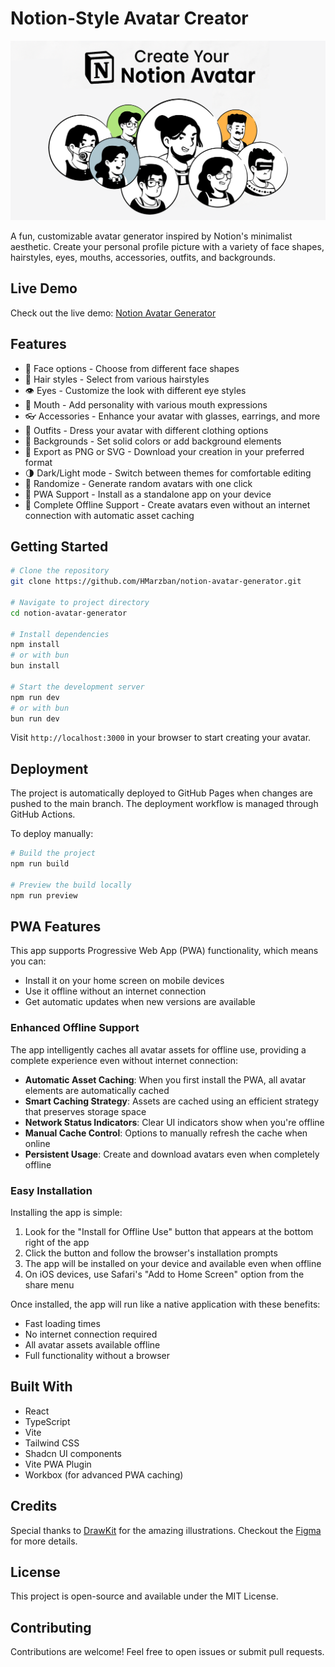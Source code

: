 # Notion-Style Avatar Creator

<div align="center">
  <img src="public/banner.png" alt="Notion-Style Avatar Creator"  />
</div>

A fun, customizable avatar generator inspired by Notion's minimalist aesthetic. Create your personal profile picture with a variety of face shapes, hairstyles, eyes, mouths, accessories, outfits, and backgrounds.

## Live Demo

Check out the live demo: [Notion Avatar Generator](https://hmarzban.github.io/notion-avatar-generator/)

## Features

- 🧑 Face options - Choose from different face shapes
- 💇 Hair styles - Select from various hairstyles
- 👁️ Eyes - Customize the look with different eye styles
- 👄 Mouth - Add personality with various mouth expressions
- 👓 Accessories - Enhance your avatar with glasses, earrings, and more
- 👕 Outfits - Dress your avatar with different clothing options
- 🎨 Backgrounds - Set solid colors or add background elements
- 💾 Export as PNG or SVG - Download your creation in your preferred format
- 🌗 Dark/Light mode - Switch between themes for comfortable editing
- 🔄 Randomize - Generate random avatars with one click
- 📱 PWA Support - Install as a standalone app on your device
- 🔌 Complete Offline Support - Create avatars even without an internet connection with automatic asset caching

## Getting Started

```bash
# Clone the repository
git clone https://github.com/HMarzban/notion-avatar-generator.git

# Navigate to project directory
cd notion-avatar-generator

# Install dependencies
npm install
# or with bun
bun install

# Start the development server
npm run dev
# or with bun
bun run dev
```

Visit `http://localhost:3000` in your browser to start creating your avatar.

## Deployment

The project is automatically deployed to GitHub Pages when changes are pushed to the main branch. The deployment workflow is managed through GitHub Actions.

To deploy manually:

```bash
# Build the project
npm run build

# Preview the build locally
npm run preview
```

## PWA Features

This app supports Progressive Web App (PWA) functionality, which means you can:

- Install it on your home screen on mobile devices
- Use it offline without an internet connection
- Get automatic updates when new versions are available

### Enhanced Offline Support

The app intelligently caches all avatar assets for offline use, providing a complete experience even without internet connection:

- **Automatic Asset Caching**: When you first install the PWA, all avatar elements are automatically cached
- **Smart Caching Strategy**: Assets are cached using an efficient strategy that preserves storage space
- **Network Status Indicators**: Clear UI indicators show when you're offline
- **Manual Cache Control**: Options to manually refresh the cache when online
- **Persistent Usage**: Create and download avatars even when completely offline

### Easy Installation

Installing the app is simple:

1. Look for the "Install for Offline Use" button that appears at the bottom right of the app
2. Click the button and follow the browser's installation prompts
3. The app will be installed on your device and available even when offline
4. On iOS devices, use Safari's "Add to Home Screen" option from the share menu

Once installed, the app will run like a native application with these benefits:

- Fast loading times
- No internet connection required
- All avatar assets available offline
- Full functionality without a browser

## Built With

- React
- TypeScript
- Vite
- Tailwind CSS
- Shadcn UI components
- Vite PWA Plugin
- Workbox (for advanced PWA caching)

## Credits

Special thanks to [DrawKit](https://www.drawkit.com/illustrations/notion-style-avatar-creator) for the amazing illustrations. Checkout the [Figma](https://www.figma.com/community/file/1159777445438667306) for more details.  

## License

This project is open-source and available under the MIT License.

## Contributing

Contributions are welcome! Feel free to open issues or submit pull requests.
